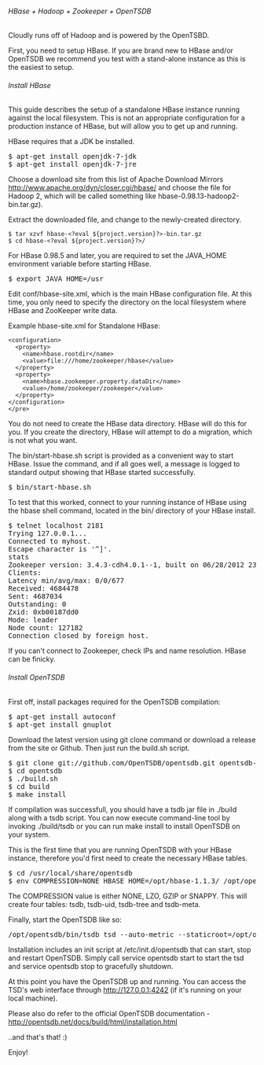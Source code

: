 ###### HBase + Hadoop + Zookeeper + OpenTSDB

Cloudly runs off of Hadoop and is powered by the OpenTSBD.  

First, you need to setup HBase.  If you are brand new to HBase and/or OpenTSDB we recommend you test with a stand-alone instance as this is the easiest to setup.

###### Install HBase

This guide describes the setup of a standalone HBase instance running against the local filesystem. This is not an appropriate configuration for a production instance of HBase, but will allow you to get up and running.

HBase requires that a JDK be installed.

<pre>
$ apt-get install openjdk-7-jdk
$ apt-get install openjdk-7-jre
</pre>

Choose a download site from this list of Apache Download Mirrors http://www.apache.org/dyn/closer.cgi/hbase/ and choose the file for Hadoop 2, which will be called something like hbase-0.98.13-hadoop2-bin.tar.gz).

Extract the downloaded file, and change to the newly-created directory.

```
$ tar xzvf hbase-<?eval ${project.version}?>-bin.tar.gz
$ cd hbase-<?eval ${project.version}?>/
```

For HBase 0.98.5 and later, you are required to set the JAVA_HOME environment variable before starting HBase.

<pre>
$ export JAVA_HOME=/usr
</pre>


Edit conf/hbase-site.xml, which is the main HBase configuration file. At this time, you only need to specify the directory on the local filesystem where HBase and ZooKeeper write data.

Example hbase-site.xml for Standalone HBase:
```
<configuration>
  <property>
    <name>hbase.rootdir</name>
    <value>file:///home/zookeeper/hbase</value>
  </property>
  <property>
    <name>hbase.zookeeper.property.dataDir</name>
    <value>/home/zookeeper/zookeeper</value>
  </property>
</configuration>
</pre>
```

You do not need to create the HBase data directory. HBase will do this for you. If you create the directory, HBase will attempt to do a migration, which is not what you want.


The bin/start-hbase.sh script is provided as a convenient way to start HBase. Issue the command, and if all goes well, a message is logged to standard output showing that HBase started successfully.

<pre>
$ bin/start-hbase.sh
</pre>

To test that this worked, connect to your running instance of HBase using the hbase shell command, located in the bin/ directory of your HBase install.

<pre>
$ telnet localhost 2181
Trying 127.0.0.1...
Connected to myhost.
Escape character is '^]'.
stats
Zookeeper version: 3.4.3-cdh4.0.1--1, built on 06/28/2012 23:59 GMT
Clients:
Latency min/avg/max: 0/0/677
Received: 4684478
Sent: 4687034
Outstanding: 0
Zxid: 0xb00187dd0
Mode: leader
Node count: 127182
Connection closed by foreign host.
</pre>

If you can't connect to Zookeeper, check IPs and name resolution. HBase can be finicky.

###### Install OpenTSDB

First off, install packages required for the OpenTSDB compilation:

<pre>
$ apt-get install autoconf
$ apt-get install gnuplot
</pre>

Download the latest version using git clone command or download a release from the site or Github. Then just run the build.sh script.

<pre>
$ git clone git://github.com/OpenTSDB/opentsdb.git opentsdb-install
$ cd opentsdb
$ ./build.sh
$ cd build
$ make install
</pre>

If compilation was successfull, you should have a tsdb jar file in ./build along with a tsdb script. You can now execute command-line tool by invoking ./build/tsdb or you can run make install to install OpenTSDB on your system.


This is the first time that you are running OpenTSDB with your HBase instance, therefore you'd first need to create the necessary HBase tables.

<pre>
$ cd /usr/local/share/opentsdb
$ env COMPRESSION=NONE HBASE_HOME=/opt/hbase-1.1.3/ /opt/opentsdb/tools/create_table.sh
</pre>

The COMPRESSION value is either NONE, LZO, GZIP or SNAPPY. This will create four tables: tsdb, tsdb-uid, tsdb-tree and tsdb-meta.


Finally, start the OpenTSDB like so:

<pre>
/opt/opentsdb/bin/tsdb tsd --auto-metric --staticroot=/opt/opentsdb/static/ --port=4242 --auto-metric --cachedir="/home/zookeeper/opentsdb-cache/" --zkquorum=localhost:2181
</pre>

Installation includes an init script at /etc/init.d/opentsdb that can start, stop and restart OpenTSDB. Simply call service opentsdb start to start the tsd and service opentsdb stop to gracefully shutdown.

At this point you have the OpenTSDB up and running. You can access the TSD's web interface through http://127.0.0.1:4242 (if it's running on your local machine).


Please also do refer to the official OpenTSDB documentation - http://opentsdb.net/docs/build/html/installation.html

..and that's that! :)

Enjoy!
